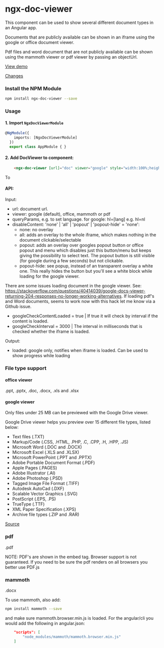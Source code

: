 

# ngx-doc-viewer

This component can be used to show several different document types in an Angular app.

Documents that are publicly available can be shown in an iframe using the google or office document viewer.

Pdf files and word document that are not publicly available can be shown using the mammoth viewer or pdf viewer by passing an objectUrl.

<a href="https://angular-doc-viewer.firebaseapp.com/">View demo</a>

<a href="https://github.com/Marcelh1983/angular-document-viewer/blob/master/changelog.md">Changes</a>

### Install the NPM Module
```sh
npm install ngx-doc-viewer --save
```

### Usage

#### 1. Import `NgxDocViewerModule` 

```ts
@NgModule({
    imports: [NgxDocViewerModule]
  })
  export class AppModule { }
```

#### 2. Add DocViewer to component:

```html
    <ngx-doc-viewer [url]="doc" viewer="google" style="width:100%;height:50vh;"></ngx-doc-viewer>
```

To 

#### API:

Input: 
- url: document url.
- viewer: google (default), office, mammoth or pdf
- queryParams, e.g. to set language. for google: hl=[lang] e.g. hl=nl
- disableContent: 'none' | 'all' | 'popout' | 'popout-hide' = 'none': 
    - none: no overlay
    - all: adds an overlay to the whole iframe, which makes nothing in the document clickable/selectable
    - popout: adds an overlay over googles popout button or office popout and menu which disables just this button/menu but keeps giving the possibility to select text. The popout button is still visible (for google during a few seconds) but not clickable.
    - popout-hide: see popup, instead of an transparent overlay a white one. This really hides the button but you'll see a white block while loading for the google viewer.

There are some issues loading document in the google viewer. See: https://stackoverflow.com/questions/40414039/google-docs-viewer-returning-204-responses-no-longer-working-alternatives. If loading pdf's and Word documents, seems to work now with this hack let me know via a Github issue. 

- googleCheckContentLoaded = true | If true it will check by interval if the content is loaded.
- googleCheckInterval = 3000 | The interval in milliseconds that is checked whether the iframe is loaded.

Output:
- loaded: google only, notifies when iframe is loaded. Can be used to show progress while loading 

### File type support

#### office viewer
.ppt, .pptx, .doc, .docx, .xls and .xlsx

#### google viewer

Only files under 25 MB can be previewed with the Google Drive viewer.

Google Drive viewer helps you preview over 15 different file types, listed below:

* Text files (.TXT)
* Markup/Code (.CSS, .HTML, .PHP, .C, .CPP, .H, .HPP, .JS)
* Microsoft Word (.DOC and .DOCX)
* Microsoft Excel (.XLS and .XLSX)
* Microsoft PowerPoint (.PPT and .PPTX)
* Adobe Portable Document Format (.PDF)
* Apple Pages (.PAGES)
* Adobe Illustrator (.AI)
* Adobe Photoshop (.PSD)
* Tagged Image File Format (.TIFF)
* Autodesk AutoCad (.DXF)
* Scalable Vector Graphics (.SVG)
* PostScript (.EPS, .PS)
* TrueType (.TTF)
* XML Paper Specification (.XPS)
* Archive file types (.ZIP and .RAR)

<a href="https://gist.githubusercontent.com/tzmartin/1cf85dc3d975f94cfddc04bc0dd399be/raw/d4263c8faf7b68f4bbfd33b386ec33ed2bc11e7d/embedded-file-viewer.md">Source</a>

### pdf

.pdf

NOTE: PDF's are shown in the embed tag. Browser support is not guaranteed. If you need to be sure the pdf renders on all browsers you better use PDF.js

### mammoth

.docx

To use mammoth, also add: 
```sh
npm install mammoth --save
```
and make sure mammoth.browser.min.js is loaded. For the angular/cli you would add the following in angular.json:

```json
    "scripts": [
        "node_modules/mammoth/mammoth.browser.min.js"
    ]
```

